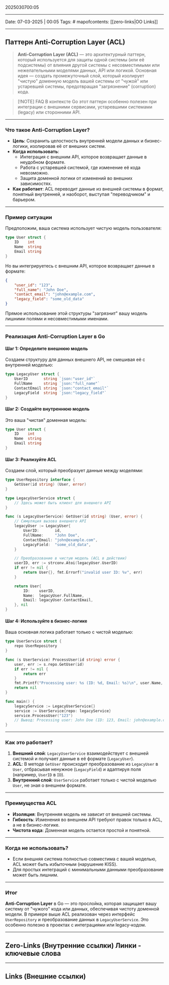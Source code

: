 2025030700:05
___
Date: 07-03-2025 | 00:05
Tags: #
mapofcontents: [[zero-links|OO Links]]
___
## Паттерн Anti-Corruption Layer (ACL)

> **Anti-Corruption Layer (ACL)** — это архитектурный паттерн, который используется для защиты одной системы (или её подсистемы) от влияния другой системы с несовместимыми или нежелательными моделями данных, API или логикой. Основная идея — создать промежуточный слой, который изолирует "чистую" доменную модель вашей системы от "чужой" или устаревшей системы, предотвращая "загрязнение" (corruption) кода.

> [!NOTE] FAQ
> В контексте Go этот паттерн особенно полезен при интеграции с внешними сервисами, устаревшими системами (legacy) или сторонними API.

---
### Что такое Anti-Corruption Layer?

- **Цель**: Сохранить целостность внутренней модели данных и бизнес-логики, изолировав её от внешних систем.
- **Когда использовать**:
    - Интеграция с внешним API, которое возвращает данные в неудобном формате.
    - Работа с устаревшей системой, где изменение её кода невозможно.
    - Защита доменной логики от изменений во внешних зависимостях.
- **Как работает**: ACL переводит данные из внешней системы в формат, понятный внутренней, и наоборот, выступая "переводчиком" и барьером.

---
### Пример ситуации

Предположим, ваша система использует чистую модель пользователя:
```go
type User struct {
    ID    int
    Name  string
    Email string
}
```

Но вы интегрируетесь с внешним API, которое возвращает данные в формате:
```json
{
    "user_id": "123",
    "full_name": "John Doe",
    "contact_email": "john@example.com",
    "legacy_field": "some_old_data"
}
```

Прямое использование этой структуры "загрязнит" вашу модель лишними полями и несовместимыми именами.

---
### Реализация Anti-Corruption Layer в Go

#### Шаг 1: Определите внешнюю модель

Создаем структуру для данных внешнего API, не смешивая её с внутренней моделью:
```go
type LegacyUser struct {
    UserID       string `json:"user_id"`
    FullName     string `json:"full_name"`
    ContactEmail string `json:"contact_email"`
    LegacyField  string `json:"legacy_field"`
}
```

#### Шаг 2: Создайте внутреннюю модель

Это ваша "чистая" доменная модель:
```go
type User struct {
    ID    int
    Name  string
    Email string
}
```

#### Шаг 3: Реализуйте ACL

Создаем слой, который преобразует данные между моделями:
```go
type UserRepository interface {
    GetUser(id string) (User, error)
}

type LegacyUserService struct {
    // Здесь может быть клиент для внешнего API
}

func (s LegacyUserService) GetUser(id string) (User, error) {
    // Симуляция вызова внешнего API
    legacyUser := LegacyUser{
        UserID:       id,
        FullName:     "John Doe",
        ContactEmail: "john@example.com",
        LegacyField:  "some_old_data",
    }

    // Преобразование в чистую модель (ACL в действии)
    userID, err := strconv.Atoi(legacyUser.UserID)
    if err != nil {
        return User{}, fmt.Errorf("invalid user ID: %v", err)
    }

    return User{
        ID:    userID,
        Name:  legacyUser.FullName,
        Email: legacyUser.ContactEmail,
    }, nil
}
```

#### Шаг 4: Используйте в бизнес-логике

Ваша основная логика работает только с чистой моделью:
```go
type UserService struct {
    repo UserRepository
}

func (s UserService) ProcessUser(id string) error {
    user, err := s.repo.GetUser(id)
    if err != nil {
        return err
    }
    fmt.Printf("Processing user: %s (ID: %d, Email: %s)\n", user.Name, user.ID, user.Email)
    return nil
}

func main() {
    legacyService := LegacyUserService{}
    service := UserService{repo: legacyService}
    service.ProcessUser("123")
    // Вывод: Processing user: John Doe (ID: 123, Email: john@example.com)
}
```

---
### Как это работает?

1. **Внешний слой**: `LegacyUserService` взаимодействует с внешней системой и получает данные в её формате (`LegacyUser`).
2. **ACL**: В методе `GetUser` происходит преобразование из `LegacyUser` в `User`, отбрасывая ненужное (`LegacyField`) и адаптируя поля (например, `UserID` в `ID`).
3. **Внутренний слой**: `UserService` работает только с чистой моделью `User`, не зная о внешнем формате.

---

### Преимущества ACL

- **Изоляция**: Внутренняя модель не зависит от внешней системы.
- **Гибкость**: Изменения во внешнем API требуют правок только в ACL, а не в бизнес-логике.
- **Чистота кода**: Доменная модель остается простой и понятной.

---
### Когда не использовать?

- Если внешняя система полностью совместима с вашей моделью, ACL может быть избыточным (нарушение KISS).
- Для простых интеграций с минимальными данными преобразование может быть лишним.

---
### Итог

**Anti-Corruption Layer** в Go — это прослойка, которая защищает вашу систему от "чужого" кода или данных, обеспечивая чистоту доменной модели. В примере выше ACL реализован через интерфейс `UserRepository` и преобразование данных в `LegacyUserService`. Это особенно полезно в проектах с интеграциями или legacy-кодом.


-----
**Zero-Links**  (Внутренние ссылки) Линки - ключевые слова
-

------
**Links** (Внешние ссылки)
-
